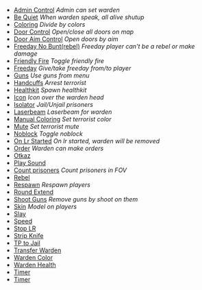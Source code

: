 * [Admin Control](Module-Admin-Control) *Admin can set warden*
* [Be Quiet](Module-Be-Quiet) *When warden speak, all alive shutup*
* [Coloring](Module-Coloring) *Divide by colors*
* [Door Control](Module-Door-Control) *Open/close all doors on map*
* [Door Aim Control](Module-Door-Aim-Control) *Open doors by aim*
* [Freeday No Bunt(rebel)](Module-Freeday-No-Bunt) *Freeday player can't be a rebel or make damage*
* [Friendly Fire](Module-Friendly-Fire) *Toggle friendly fire*
* [Freeday](Module-Freeday) *Give/take freeday from/to player*
* [Guns](Module-Guns) *Use guns from menu*
* [Handcuffs](Module-Handcuffs) *Arrest terrorist*
* [Healthkit](Module-Healthkit) *Spawn healthkit*
* [Icon](Module-Icon) *Icon over the warden head*
* [Isolator](Module-Isolator) *Jail/Unjail prisoners*
* [Laserbeam](Module-Laserbeam) *Laserbeam for warden*
* [Manual Coloring](Module-ManualColoring) *Set terrorist color*
* [Mute](Module-Mute) *Set terrorist mute*
* [Noblock](Module-Noblock) *Toggle noblock*
* [On Lr Started](Module-On-Lr-Started) *On lr started, warden will be removed*
* [Order](Module-Order) *Warden can make orders*
* [Otkaz](Module-Otkaz)
* [Play Sound](Module-Playsound)
* [Count prisoners](Module-Prisoner-Counter) *Count prisoners in FOV*
* [Rebel](Module-Rebel)
* [Respawn](Module-Respawn) *Respawn players*
* [Round Extend](Module-Round-Extend)
* [Shoot Guns](Module-Shootguns) *Remove guns by shoot on them*
* [Skin](Module-Skin) *Model on players*
* [Slay](Module-Slay)
* [Speed](Module-Speed)
* [Stop LR](Module-Stoplr)
* [Strip Knife](Module-Strip-Knife)
* [TP to Jail](Module-To-Jail)
* [Transfer Warden](Module-Transfer-Warden)
* [Warden Color](Module-Warden-Color)
* [Warden Health](Module-Warden-Health)
* [Timer](Module-Timer)
* [Timer](Module-WardenVoteKick)